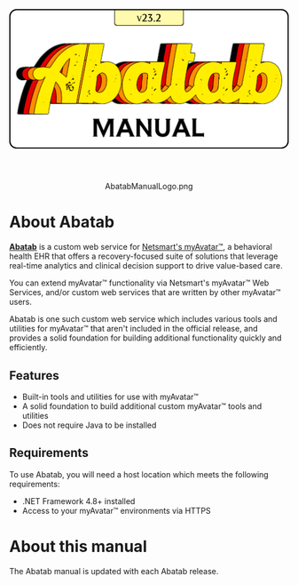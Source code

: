 <!--
  This is the home page of the Abatab Manual.
-->

<div align="center">

  <img src="../images/Logos/AbatabManualLogo.png" alt="Abatab Manual" width="512">
  <br>
  <br>
  <h1>
    
  </h1>AbatabManualLogo.png

</div>

# About Abatab

[**Abatab**][AbatabUrl] is a custom web service for [Netsmart's myAvatar™][AvatarUrl], a behavioral health EHR that offers a recovery-focused suite of solutions that leverage real-time analytics and clinical decision support to drive value-based care.

You can extend myAvatar™ functionality via Netsmart's myAvatar™ Web Services, and/or custom web services that are written by other myAvatar™ users.

Abatab is one such custom web service which includes various tools and utilities for myAvatar™ that aren't included in the official release, and provides a solid foundation for building additional functionality quickly and efficiently.

## Features

* Built-in tools and utilities for use with myAvatar™
* A solid foundation to build additional custom myAvatar™ tools and utilities
* Does not require Java to be installed

## Requirements

To use Abatab, you will need a host location which meets the following requirements:

* .NET Framework 4.8+ installed
* Access to your myAvatar™ environments via HTTPS

# About this manual

The Abatab manual is updated with each Abatab release.

<!-- Reference Links -->
[AbatabUrl]: https://github.com/spectrum-health-systems/Abatab
[AvatarUrl]: https://www.ntst.com/Offerings/myAvatar
